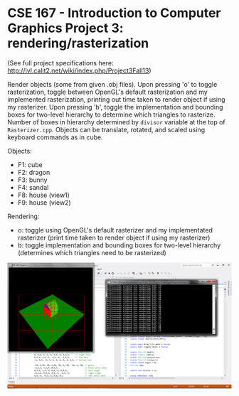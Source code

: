 CSE 167 - Introduction to Computer Graphics
Project 3: rendering/rasterization
=========

(See full project specifications here: http://ivl.calit2.net/wiki/index.php/Project3Fall13)

Render objects (some from given .obj files). Upon pressing 'o' to toggle rasterization, toggle between OpenGL's default rasterization and my implemented rasterization, printing out time taken to render object if using my rasterizer. Upon pressing 'b', toggle the implementation and bounding boxes for two-level hierarchy to determine which triangles to rasterize. Number of boxes in hierarchy determined by ```divisor``` variable at the top of ```Rasterizer.cpp```. Objects can be translate, rotated, and scaled using keyboard commands as in cube.

Objects:
* F1: cube
* F2: dragon
* F3: bunny
* F4: sandal
* F8: house (view1)
* F9: house (view2)

Rendering:
* o: toggle using OpenGL's default rasterizer and my implementated rasterizer (print time taken to render object if using my rasterizer)
* b: toggle implementation and bounding boxes for two-level hierarchy (determines which triangles need to be rasterized)


![house view1 with rasterizer and bounding boxes](rendering.png "house view1 with rasterizer and bounding boxes")
